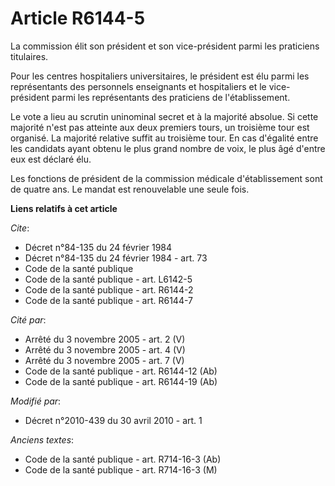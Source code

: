 # Article R6144-5

La commission élit son président et son vice-président parmi les praticiens titulaires. 

Pour les centres hospitaliers universitaires, le président est élu parmi les représentants des personnels enseignants et
hospitaliers et le vice-président parmi les représentants des praticiens de l'établissement. 

Le vote a lieu au scrutin uninominal secret et à la majorité absolue. Si cette majorité n'est pas atteinte aux deux premiers
tours, un troisième tour est organisé. La majorité relative suffit au troisième tour. En cas d'égalité entre les candidats
ayant obtenu le plus grand nombre de voix, le plus âgé d'entre eux est déclaré élu. 

Les fonctions de président de la commission médicale d'établissement sont de quatre ans. Le mandat est renouvelable une seule
fois.

**Liens relatifs à cet article**

_Cite_:

  - Décret n°84-135 du 24 février 1984
  - Décret n°84-135 du 24 février 1984 - art. 73
  - Code de la santé publique
  - Code de la santé publique - art. L6142-5
  - Code de la santé publique - art. R6144-2
  - Code de la santé publique - art. R6144-7

_Cité par_:

  - Arrêté du 3 novembre 2005 - art. 2 (V)
  - Arrêté du 3 novembre 2005 - art. 4 (V)
  - Arrêté du 3 novembre 2005 - art. 7 (V)
  - Code de la santé publique - art. R6144-12 (Ab)
  - Code de la santé publique - art. R6144-19 (Ab)

_Modifié par_:

  - Décret n°2010-439 du 30 avril 2010 - art. 1

_Anciens textes_:

  - Code de la santé publique - art. R714-16-3 (Ab)
  - Code de la santé publique - art. R714-16-3 (M)
